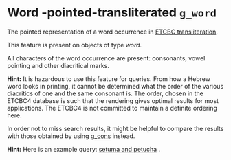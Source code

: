 # Word -pointed-transliterated `g_word`


The pointed representation of a word occurrence in
[ETCBC transliteration](https://shebanq.ancient-data.org/shebanq/static/docs/ETCBC4-transcription.pdf).

This feature is present on objects of type *word*.

All characters of the word occurrence are present: consonants, vowel pointing and other diacritical marks.

**Hint:**
It is hazardous to use this feature for queries. From how a Hebrew word looks in printing, it cannot be determined what the
order of the various diacritics of one and the same consonant is.
The order, chosen in the ETCBC4 database is such that the rendering gives optimal results for most applications.
The ETCBC4 is not committed to maintain a definite ordering here.

In order not to miss search results, it might be helpful to compare the results with those obtained by using
[g_cons](g_cons) instead.

**Hint:**
Here is an example query:
[setuma and petucha](https://shebanq.ancient-data.org/hebrew/text?mr=r&qw=q&iid=499) .
